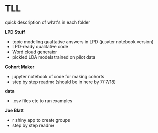 # TLL

quick description of what's in each folder

**LPD Stuff**

- topic modeling qualitative answers in LPD (jupyter notebook version)
- LPD-ready qualitative code
- Word cloud generator
- pickled LDA models trained on pilot data

**Cohort Maker**

- jupyter notebook of code for making cohorts
- step by step readme (should be in here by 7/17/18)

**data**

- .csv files etc to run examples

**Joe Blatt**

- r shiny app to create groups
- step by step readme

